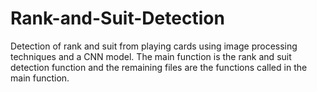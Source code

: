 # Rank-and-Suit-Detection
Detection of rank and suit from playing cards using image processing techniques and a CNN model.
The main function is the rank and suit detection function and the remaining files are the functions called in the main function.
